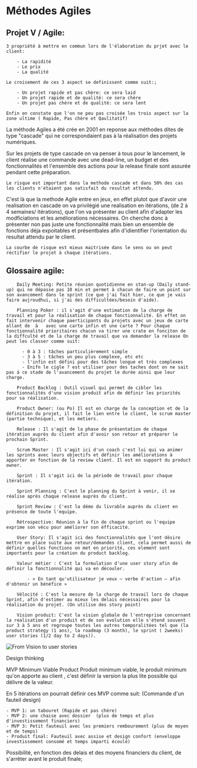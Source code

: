 # Méthodes Agiles

## Projet V / Agile: 

    3 propriété à mettre en commun lors de l'élaboration du prjet avec le client: 

        - La rapidité
        - Le prix
        - La qualité

    Le croisement de ces 3 aspect se definissent comme suit:; 

        - Un projet rapide et pas chère: ce sera laid
        - Un projet rapide et de qualité: ce sera chère
        - Un projet pas chère et de qualité: ce sera lent

    Enfin on constate que l'on ne peu pas croisée les trois aspect sur la zone ultime ( Rapide, Pas chère et Qaulitatif) 


La méthode Agiles a été crée en 2001 en reponse aux méthodes dites de type "cascade" qui ne correspondaient pas à la réalisation des projets numériques. 

Sur les projets de type cascade on va penser à tous pour le lancement, le client réalise une commande avec une dead-line, un budget et des fonctionnalités et l'ensemble des actions pour la release finale sont assurée pendant cette préparation. 

    Le risque est important dans la methode cascade et dans 50% des cas les clients n'étaient pas satisfait du resultat attendu. 

C'est là que la methode Agile entre en jeux, en effet plutot que d'avoir une realisation en cascade on va privilégié une realisation en itérations, (de 2 à 4 semaines/ itérations), que l'on va présenter au client afin d'adapter les modficiations et les améliorations nécessaires. On cherche donc à présenter non pas juste une fonctionnalité mais bien un ensemble de fonctions déja expoitables et présentbales afin d'idientifier l'orientation du resultat attendu par le client. 

    La courbe de risque est mieux maitrisée dans le sens ou on peut réctifier le projet à chaque itérations.

## Glossaire agile: 

        Daily Meeting: Petite réunion quotidienne en stan-up (Daily stand-up) qui ne dépasse pas 10 min et permet à chacun de faire un point sur son avancement dans le sprint (ce que j'ai fait hier, ce que je vais faire aujroudhui, si j'ai des difficultées/besoin d'aide).

        Planning Poker : il s'agit d'une estimation de la charge de travail et pour la réalisation de chaque fonctionnalité. En effet on fait intervenir chaque paerticipants du projets avec un jeux de carte allant de  à   avec une carte infin et une carte ? Pour chaque fonctionnalité prioritaires chacun va tirer une crate en fonciton de la diffculté et de la charge de travail que va demander la release On peut les classer comme suit: 

          - 0 à 3 : tâches particulièrement simple
          - 3 à 5 : tâches un peu plus complexe, etc etc
          - l'infin est défini pour des tâches longue et très complexes
          - Enifn le cigle ? est utiliser pour des taches dont on ne sait pas à ce stade de l'avancement du projet le durée ainsi que leur charge. 

        Product Backlog : Outil visuel qui permet de cibler les fonctionnalités d'une vision produit afin de définir les priorités pour sa réalisation. 

        Product Owner: (ou Po) Il est en charge de la conception et de la définition du projet, il fait le lien entre le client, le scrum master (partie technique), et les metiers. 

        Release : Il s'agit de la phase de présentation de chaque itération auprès du client afin d'avoir son retour et préparer le prochain Sprint. 

        Scrum Master : Il s'agit ici d'un coach c'est lui qui va animer les sprints avec leurs objectifs et définir les améliorations à apporter en fonction de la review client. Il est en support du product owner. 

        Sprint : Il s'agit ici de la période de travail pour chaque itération. 

        Sprint Planning : C'est le planning du Sprint à venir, il se réalise après chaque release auprès du client. 

        Sprint Review : C'est la démo du livrable auprès du client en présence de toute l'equipe. 

        Rétrospective: Réunion à la fin de chaque sprint ou l'equipe exprime son vécu pour améliorer son éfficacité. 

        User Story: Il s'agit ici des fonctionnalités que l'ont désire mettre en place suite aux retour/demandes client, cela permet aussi de définir quelles fonctions on met en priorité, ces element sont importants pour la création du product backlog.

        Valeur métier : C'est la formulation d'une user story afin de définir la fonctionnalité qui va en découler. 

            - « En tant qu'utilisateur je veux — verbe d'action — afin d'obtenir un bénéfice »

        Vélocité : C'est la mesure de la charge de travail lors de chaque Sprint, afin d'estimer au mieux les delais nécessaires pour la réalisation du projet. (On utilise des story point)

        Vision produit: C'est la vision globale de l'entreprise concernant la realisation d'un produit et de son evolution elle s'étend souvent sur 3 à 5 ans et regroupe toutes les autres temporalitées tel que (la product strategy (1 ans), la roadmap (3 month), le sprint ( 2weeks) user stories (1/2 day to 2 days)).
 

![From Vision to user stories](/home/rodolphe-delory/Notes-MD/Images/VisionProduct.jpeg "Vision schema")

Design thinking 

MVP Minimum Viable Product Produit minimum viable, le produit minimum qu'on apporte au client , c'est définir la version la plus lite possible qui délivre de la valeur. 

En 5 itérations on pourrait définir ces MVP comme suit: (Commande d'un fauteil design)

    - MVP 1: un tabouret (Rapide et pas chère)
    - MVP 2: une chaise avec dossier  (plus de temps et plus d'investissement financiers)
    - MVP 3: Petit fauteuil avec les premiers rembourement (plus de moyen et de temps) 
    - Produit final: Fauteuil avec assise et design confort (enveloppe investissement consomé et temps imparti écoulé)

Possibilité, en fonction des delais et des moyens financiers du client, de s'arrêter avant le produit finale; 




